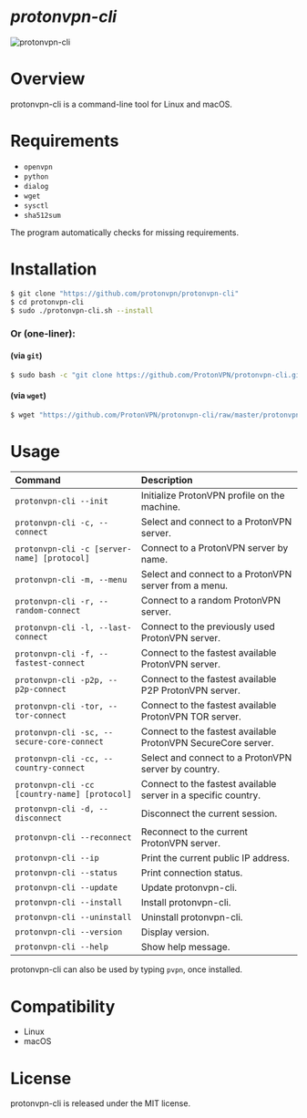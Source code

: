 *protonvpn-cli*
================

![protonvpn-cli](https://i.imgur.com/tDrwkX5l.png)

# Overview #
protonvpn-cli is a command-line tool for Linux and macOS.

# Requirements #

* `openvpn`
* `python`
* `dialog`
* `wget`
* `sysctl`
* `sha512sum`

The program automatically checks for missing requirements.


# Installation #

```bash
$ git clone "https://github.com/protonvpn/protonvpn-cli"
$ cd protonvpn-cli
$ sudo ./protonvpn-cli.sh --install
```

### Or (one-liner): ###

#### (via `git`) ####

```bash
$ sudo bash -c "git clone https://github.com/ProtonVPN/protonvpn-cli.git && ./protonvpn-cli/protonvpn-cli.sh --install"
```
#### (via `wget`) ####
```bash
$ wget "https://github.com/ProtonVPN/protonvpn-cli/raw/master/protonvpn-cli.sh" -O "protonvpn-cli.sh" && sudo bash protonvpn-cli.sh --install
```


# Usage #

| **Command**                                   | **Description**                                                |
| :-------------------------------------------- | :------------------------------------------------------------- |
| `protonvpn-cli --init`                        | Initialize ProtonVPN profile on the machine.                   |
| `protonvpn-cli -c, --connect`                 | Select and connect to a ProtonVPN server.                      |
| `protonvpn-cli -c [server-name] [protocol]`   | Connect to a ProtonVPN server by name.                         |
| `protonvpn-cli -m, --menu`                    | Select and connect to a ProtonVPN server from a menu.          |
| `protonvpn-cli -r, --random-connect`          | Connect to a random ProtonVPN server.                          |
| `protonvpn-cli -l, --last-connect`            | Connect to the previously used ProtonVPN server.               |
| `protonvpn-cli -f, --fastest-connect`         | Connect to the fastest available ProtonVPN server.             |
| `protonvpn-cli -p2p, --p2p-connect`           | Connect to the fastest available P2P ProtonVPN server.         |
| `protonvpn-cli -tor, --tor-connect`           | Connect to the fastest available ProtonVPN TOR server.         |
| `protonvpn-cli -sc, --secure-core-connect`    | Connect to the fastest available ProtonVPN SecureCore server.  |
| `protonvpn-cli -cc, --country-connect`        | Select and connect to a ProtonVPN server by country.           |
| `protonvpn-cli -cc [country-name] [protocol]` | Connect to the fastest available server in a specific country. |
| `protonvpn-cli -d, --disconnect`              | Disconnect the current session.                                |
| `protonvpn-cli --reconnect`                   | Reconnect to the current ProtonVPN server.                     |
| `protonvpn-cli --ip`                          | Print the current public IP address.                           |
| `protonvpn-cli --status`                      | Print connection status.                                       |
| `protonvpn-cli --update`                      | Update protonvpn-cli.                                          |
| `protonvpn-cli --install`                     | Install protonvpn-cli.                                         |
| `protonvpn-cli --uninstall`                   | Uninstall protonvpn-cli.                                       |
| `protonvpn-cli --version`                     | Display version.                                               |
| `protonvpn-cli --help`                        | Show help message.                                             |


protonvpn-cli can also be used by typing `pvpn`, once installed.


# Compatibility #
* Linux
* macOS

# License #

protonvpn-cli is released under the MIT license.
